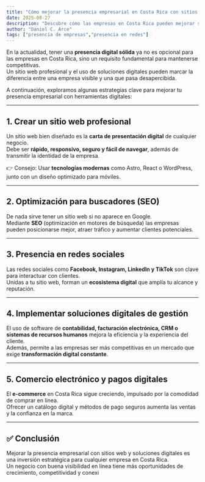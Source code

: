 ```yaml
---
title: "Cómo mejorar la presencia empresarial en Costa Rica con sitios web y soluciones digitales"
date: 2025-08-27
description: "Descubre cómo las empresas en Costa Rica pueden mejorar su presencia en el mercado mediante sitios web modernos y herramientas digitales."
author: "Daniel C. Arce"
tags: ["presencia de empresas","presencia en redes"]
---
```


En la actualidad, tener una **presencia digital sólida** ya no es opcional para las empresas en Costa Rica, sino un requisito fundamental para mantenerse competitivas.  
Un sitio web profesional y el uso de soluciones digitales pueden marcar la diferencia entre una empresa visible y una que pasa desapercibida.

A continuación, exploramos algunas estrategias clave para mejorar tu presencia empresarial con herramientas digitales:

---

## 1. Crear un sitio web profesional
Un sitio web bien diseñado es la **carta de presentación digital** de cualquier negocio.  
Debe ser **rápido, responsivo, seguro y fácil de navegar**, además de transmitir la identidad de la empresa.  

👉 Consejo: Usar **tecnologías modernas** como Astro, React o WordPress, junto con un diseño optimizado para móviles.

---

## 2. Optimización para buscadores (SEO)
De nada sirve tener un sitio web si no aparece en Google.  
Mediante **SEO** (optimización en motores de búsqueda) las empresas pueden posicionarse mejor, atraer tráfico y aumentar clientes potenciales.

---

## 3. Presencia en redes sociales
Las redes sociales como **Facebook, Instagram, LinkedIn y TikTok** son clave para interactuar con clientes.  
Unidas a tu sitio web, forman un **ecosistema digital** que amplía tu alcance y reputación.

---

## 4. Implementar soluciones digitales de gestión
El uso de software de **contabilidad, facturación electrónica, CRM o sistemas de recursos humanos** mejora la eficiencia y la experiencia del cliente.  
Además, permite a las empresas ser más competitivas en un mercado que exige **transformación digital constante**.

---

## 5. Comercio electrónico y pagos digitales
El **e-commerce** en Costa Rica sigue creciendo, impulsado por la comodidad de comprar en línea.  
Ofrecer un catálogo digital y métodos de pago seguros aumenta las ventas y la confianza en la marca.

---

## ✅ Conclusión
Mejorar la presencia empresarial con sitios web y soluciones digitales es una inversión estratégica para cualquier empresa en Costa Rica.  
Un negocio con buena visibilidad en línea tiene más oportunidades de crecimiento, competitividad y conexi
